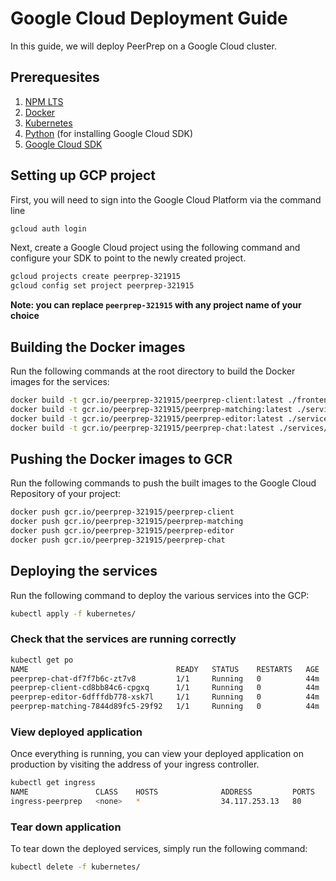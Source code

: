 # Google Cloud Deployment Guide
  
In this guide, we will deploy PeerPrep on a Google Cloud cluster.  
  
  
## Prerequesites  
1. [NPM LTS](https://nodejs.org/en/download/)  
1. [Docker](https://docs.docker.com/get-docker/)  
1. [Kubernetes](https://kubernetes.io/releases/download/)  
1. [Python](https://www.python.org/downloads/) (for installing Google Cloud SDK)  
1. [Google Cloud SDK](https://cloud.google.com/sdk/docs/install)

## Setting up GCP project 
First, you will need to sign into the Google Cloud Platform via the command line
```bash  
gcloud auth login 
``` 

Next, create a Google Cloud project using the following command and configure your SDK to point to the newly created project.
```bash  
gcloud projects create peerprep-321915
gcloud config set project peerprep-321915
``` 
**Note: you can replace `peerprep-321915` with any project name of your choice**

## Building the Docker images
Run the following commands at the root directory to build the Docker images for the services:
```bash  
docker build -t gcr.io/peerprep-321915/peerprep-client:latest ./frontend/app/
docker build -t gcr.io/peerprep-321915/peerprep-matching:latest ./services/matching/
docker build -t gcr.io/peerprep-321915/peerprep-editor:latest ./services/editor/
docker build -t gcr.io/peerprep-321915/peerprep-chat:latest ./services/chat/
``` 

## Pushing the Docker images to GCR
Run the following commands to push the built images to the Google Cloud Repository of your project:
```bash  
docker push gcr.io/peerprep-321915/peerprep-client
docker push gcr.io/peerprep-321915/peerprep-matching
docker push gcr.io/peerprep-321915/peerprep-editor
docker push gcr.io/peerprep-321915/peerprep-chat
```

## Deploying the services 
Run the following command to deploy the various services into the GCP:
```bash  
kubectl apply -f kubernetes/
``` 

  
### Check that the services are running correctly 
  
```bash  
kubectl get po                                   
NAME                                 READY   STATUS    RESTARTS   AGE
peerprep-chat-df7f7b6c-zt7v8         1/1     Running   0          44m
peerprep-client-cd8bb84c6-cpgxq      1/1     Running   0          44m
peerprep-editor-6dfffdb778-xsk7l     1/1     Running   0          44m
peerprep-matching-7844d89fc5-29f92   1/1     Running   0          44m
```  

### View deployed application
Once everything is running, you can view your deployed application on production by visiting the address of your ingress controller.
```bash  
kubectl get ingress
NAME               CLASS    HOSTS              ADDRESS         PORTS   AGE
ingress-peerprep   <none>   *                  34.117.253.13   80      3d11h
```  

### Tear down application
To tear down the deployed services, simply run the following command:
```bash  
kubectl delete -f kubernetes/
```  

